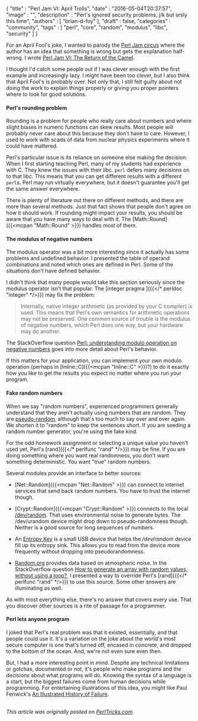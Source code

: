 {
   "title" : "Perl Jam VI: April Trolls",
   "date" : "2016-05-04T20:37:57",
   "image" : "",
   "description" : "Perl's ignored security problems, j/k but srsly this time",
   "authors" : [
      "brian-d-foy"
   ],
   "draft" : false,
   "categories" : "community",
   "tags" : [
      "perl",
      "core",
      "random",
      "modulus",
      "libc",
      "security"
   ]
}

For an April Fool's joke, I wanted to parody the [Perl Jam circus](http://perltricks.com/article/netanel-rubins-perljam-circus/) where the author has an idea that something is wrong but gets the explanation half-wrong. I wrote [Perl Jam VI: The Return of the Camel](http://perltricks.com/article/perl-jam-iv-return-of-the-camel/).

I thought I'd catch some people out if I was clever enough with the first example and increasingly lazy. I might have been too clever, but I also think that April Fool's is probably over. Not only that, I still felt guilty about not doing the work to explain things properly or giving you proper pointers where to look for good solutions.

#### Perl's rounding problem

Rounding is a problem for people who really care about numbers and where slight biases in numeric functions can skew results. Most people will probably never care about this because they don't have to care. However, I used to work with scads of data from nuclear physics experiments where it could have mattered.

Perl's particular issue is its reliance on someone else making the decision. When I first starting teaching Perl, many of my students had experience with C. They knew the issues with their libc. `perl` defers many decisions on to that libc. This means that you can get different results with a different `perl`s. Perl may run virtually everywhere, but it doesn't guarantee you'll get the same answer everywhere.

There is plenty of literature out there on different methods, and there are more than several methods. Just that fact shows that people don't agree on how it should work. If rounding might impact your results, you should be aware that you have many ways to deal with it. The [Math::Round]({{<mcpan "Math::Round" >}}) handles most of them.

#### The modulus of negative numbers

The modulus operator was a bit more interesting since it actually has some problems and undefined behavior. I presented the table of operand combinations and noted which ones are defined in Perl. Some of the situations don't have defined behavior.

I didn't think that many people would take this section seriously since the modulus operator isn't that popular. The [integer pragma ]({{</* perldoc "integer" */>}}) may fix the problem:

> Internally, native integer arithmetic (as provided by your C compiler) is used. This means that Perl's own semantics for arithmetic operations may not be preserved. One common source of trouble is the modulus of negative numbers, which Perl does one way, but your hardware may do another.

The StackOverflow question [Perl: understanding modulo operation on negative numbers](https://stackoverflow.com/a/32090446/2766176) goes into more detail about Perl's behavior.

If this matters for your application, you can implement your own modulo operation (perhaps in [Inline::C]({{<mcpan "Inline::C" >}})?) to do it exactly how you like to get the results you expect no matter where you run your program.

#### Fake random numbers

When we say "random numbers", experienced programmers generally understand that they aren't actually using numbers that are random. They are [pseudo-random](https://www.random.org/randomness/), although that's too much to say over and over again. We shorten it to "random" to keep the sentences short. If you are seeding a random number generator, you're using the fake kind.

For the odd homework assignment or selecting a unique value you haven't used yet, Perl's [rand]({{</* perlfunc "rand" */>}}) may be fine. If you are doing something where you want real randomness, you don't want something deterministic. You want "true" random numbers.

Several modules provide an interface to better sources:

* [Net::Random]({{<mcpan "Net::Random" >}}) can connect to internet services that send back random numbers. You have to trust the internet though.

* [Crypt::Random]({{<mcpan "Crypt::Random" >}}) connects to the local [/dev/random](http://man7.org/linux/man-pages/man4/random.4.html). That uses environmental noise to generate bytes. The /dev/urandom device might drop down to pseudo-randomness though. Neither is a good source for long sequences of numbers.

* An [Entropy Key](http://www.entropykey.co.uk) is a small USB device that helps the _/dev/random_ device fill up its entropy sink. This allows you to read from the device more frequently without dropping into pseudorandomness.

* [Random.org](https://www.random.org/integers/) provides data based on atmospheric noise. In the StackOverflow question [How to generate an array with random values, without using a loop?](http://stackoverflow.com/a/4093822/2766176), I presented a way to override Perl's [rand]({{</* perlfunc "rand" */>}}) to use this source. Some other answers are illuminating as well.

As with most everything else, there's no answer that covers every use. That you discover other sources is a rite of passage for a programmer.

#### Perl lets anyone program

I joked that Perl's real problem was that it existed, essentially, and that people could use it. It's a variation on the joke about the world's most secure computer is one that's turned off, encased in concrete, and dropped to the bottom of the ocean. And, we're not even sure even then.

But, I had a more interesting point in mind. Despite any technical limitations or gotchas, documented or not, it's people who make programs and the decisions about what programs will do. Knowing the syntax of a language is a start, but the biggest failures come from human decisions while programming. For entertaining illustrations of this idea, you might like Paul Fenwick's [An Illustrated History of Failure](https://www.youtube.com/watch?v=73vQglu-4H4).

\
*This article was originally posted on [PerlTricks.com](http://perltricks.com).*
